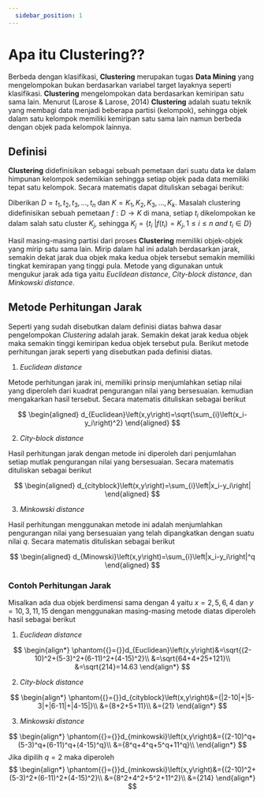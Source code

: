 ```yaml
---
  sidebar_position: 1
---
```


# Apa itu Clustering??

  Berbeda dengan klasifikasi, **Clustering** merupakan tugas **Data Mining** yang mengelompokan bukan berdasarkan variabel target layaknya seperti klasifikasi. **Clustering** mengelompokan data berdasarkan kemiripan satu sama lain. Menurut (Larose & Larose, 2014) **Clustering** adalah suatu teknik yang membagi data menjadi beberapa partisi (kelompok), sehingga objek dalam satu kelompok memiliki kemiripan satu sama lain namun berbeda dengan objek pada kelompok lainnya.

## Definisi

**Clustering** didefinisikan sebagai sebuah pemetaan dari suatu data ke dalam himpunan kelompok sedemikian sehingga setiap objek pada data memiliki tepat satu kelompok.
Secara matematis dapat dituliskan sebagai berikut:

Diberikan $D={t_1,t_2,t_3,\ldots,t_n}$ dan $K={K_1,K_2,K_3,\ldots,K_k}$.
Masalah clustering didefinisikan sebuah pemetaan $f:D\rightarrow K$ di mana, setiap $t_i$ dikelompokan ke dalam salah satu cluster $K_j$, 
sehingga $K_j=\{t_i \ |f(t_i)=K_j, 1 \leq i \leq n\ and \ t_i\in D \}$

Hasil masing-masing partisi dari proses **Clustering** memiliki objek-objek yang mirip satu sama lain. Mirip dalam hal ini adalah berdasarkan jarak, semakin dekat jarak dua objek maka kedua objek tersebut semakin memiliki tingkat kemirapan yang tinggi pula. Metode yang digunakan untuk mengukur jarak ada tiga yaitu *Euclidean distance*, *City-block distance*, dan *Minkowski distance*.

## Metode Perhitungan Jarak

Seperti yang sudah disebutkan dalam definisi diatas bahwa dasar pengelompokan *Clustering* adalah jarak. Semakin dekat jarak kedua objek maka semakin tinggi kemiripan kedua objek tersebut pula. Berikut metode perhitungan jarak seperti yang disebutkan pada definisi diatas.
1. *Euclidean distance*

  Metode perhitungan jarak ini, memiliki prinsip menjumlahkan setiap nilai yang diperoleh dari kuadrat pengurangan nilai yang bersesuaian. kemudian mengakarkan hasil tersebut. Secara matematis dituliskan sebagai berikut

  $$
  \begin{aligned}
    d_{Euclidean}\left(x,y\right)=\sqrt{\sum_{i}\left(x_i-y_i\right)^2}
  \end{aligned} 
  $$

2. *City-block distance*

  Hasil perhitungan jarak dengan metode ini diperoleh dari penjumlahan setiap mutlak pengurangan nilai yang bersesuaian. Secara matematis dituliskan sebagai berikut

  $$
  \begin{aligned}
    d_{cityblock}\left(x,y\right)=\sum_{i}\left|x_i-y_i\right|
  \end{aligned}
  $$

3. *Minkowski distance*

  Hasil perhitungan menggunakan metode ini adalah menjumlahkan pengurangan nilai yang bersesuaian yang telah dipangkatkan dengan suatu nilai $q$. Secara matematis dituliskan sebagai berikut

  $$
  \begin{aligned}
    d_{Minowski}\left(x,y\right)=\sum_{i}\left|x_i-y_i\right|^q
  \end{aligned}
  $$

### Contoh Perhitungan Jarak

Misalkan ada dua objek berdimensi sama dengan $4$ yaitu $x=2,5,6,4$ dan $y=10,3,11,15$ dengan menggunakan masing-masing metode diatas diperoleh hasil sebagai berikut
1. *Euclidean distance*

  $$
    \begin{align*}
      \phantom{{}={}}d_{Euclidean}\left(x,y\right)&=\sqrt{(2-10)^2+(5-3)^2+(6-11)^2+(4-15)^2}\\
      &=\sqrt{64+4+25+121}\\
      &=\sqrt{214}=14.63
    \end{align*}
  $$

2. *City-block distance*

  $$
    \begin{align*}
      \phantom{{}={}}d_{cityblock}\left(x,y\right)&={|2-10|+|5-3|+|6-11|+|4-15|}\\
      &={8+2+5+11}\\
      &={21}
    \end{align*}
  $$

3. *Minkowski distance*

  $$
    \begin{align*}
      \phantom{{}={}}d_{minkowski}\left(x,y\right)&={(2-10)^q+(5-3)^q+(6-11)^q+(4-15)^q}\\
      &={8^q+4^q+5^q+11^q}\\
    \end{align*}
  $$
  Jika dipilih $q=2$ maka diperoleh
    $$
    \begin{align*}
      \phantom{{}={}}d_{minkowski}\left(x,y\right)&={(2-10)^2+(5-3)^2+(6-11)^2+(4-15)^2}\\
      &={8^2+4^2+5^2+11^2}\\
      &={214}
    \end{align*}
  $$